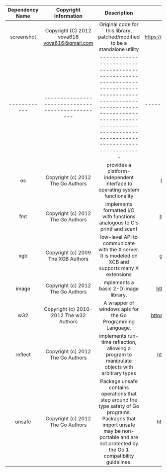 
| Dependency Name | Copyright Information | Description |	Repo URL | License Type	| License URL |
|:---------------:|:---------------------:|:-----------:|:--------:|:------------:|:-----------:|
| screenshot | Copyright (C) 2012 vova616 <vova616@gmail.com> | Original code for this library, patched/modified to be a standalone utility                                                                                                                     | https://github.com/vova616/screenshot | MIT          | https://github.com/vova616/screenshot/blob/master/LICENSE |
|------------|------------------------------------------------|-------------------------------------------------------------------------------------------------------------------------------------------------------------------------------------------------|---------------------------------------|--------------|-----------------------------------------------------------|
| os         | Copyright (c) 2012 The Go Authors              | provides a platform-independent interface to operating system functionality                                                                                                                     | https://golang.org/pkg/os/            | BSD Styled   | https://golang.org/LICENSE                                |
| fmt        | Copyright (c) 2012 The Go Authors              | implements formatted I/O with functions analogous to C's printf and scanf                                                                                                                       | https://golang.org/pkg/fmt/           | BSD Styled   | https://golang.org/LICENSE                                |
| xgb        | Copyright (c) 2009 The XGB Authors             | low-level API to communicate with the X server. It is modeled on XCB and supports many X extensions                                                                                             | github.com/BurntSushi/xgb             | BSD 3 clause | https://github.com/BurntSushi/xgb/blob/master/LICENSE     |
| image      | Copyright (c) 2012 The Go Authors              | mplements a basic 2-D image library.                                                                                                                                                            | https://golang.org/pkg/image/         | BSD Styled   | https://golang.org/LICENSE                                |
| w32        | Copyright (c) 2010-2012 The w32 Authors        | A wrapper of windows apis for the Go Programming Language.                                                                                                                                      | https://github.com/AllenDang/w32      | BSD 3 clause | https://github.com/AllenDang/w32/blob/master/LICENSE      |
| reflect    | Copyright (c) 2012 The Go Authors              | implements run-time reflection, allowing a program to manipulate objects with arbitrary types                                                                                                   | http://golang.org/pkg/reflect/        | BSD Styled   | https://golang.org/LICENSE                                |
| unsafe     | Copyright (c) 2012 The Go Authors              | Package unsafe contains operations that step around the type safety of Go programs. Packages that import unsafe may be non-portable and are not protected by the Go 1 compatibility guidelines. | http://golang.org/pkg/unsafe/         | BSD Styled   | https://golang.org/LICENSE                                |